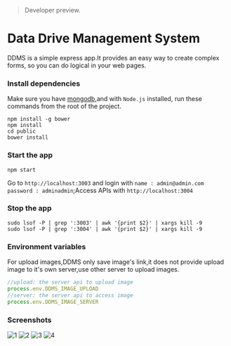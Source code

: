  > Developer preview.

Data Drive Management System
=================
DDMS is a simple express app.It provides an easy way to create complex forms,
so you can do logical in your web pages.


### Install dependencies
Make sure you have [mongodb](https://www.mongodb.org/),and with `Node.js` installed, run these commands from the root of the project.
```shell
npm install -g bower
npm install
cd public
bower install
```

### Start the app
```shell
npm start
```
Go to `http://localhost:3003` and login with `name : admin@admin.com` `password : adminadmin`;Access APIs with `http://localhost:3004`

### Stop the app
```shell
sudo lsof -P | grep ':3003' | awk '{print $2}' | xargs kill -9
sudo lsof -P | grep ':3004' | awk '{print $2}' | xargs kill -9
```

### Environment variables
For upload images,DDMS only save image's link,it does not provide upload image to it's own server,use other server to upload images.
```js
//upload: the server api to upload image
process.env.DDMS_IMAGE_UPLOAD
//server: the server api to access image
process.env.DDMS_IMAGE_SERVER
```

### Screenshots

![1](https://github.com/unbug/ddms/blob/master/public/images/logs.png)
![2](https://github.com/unbug/ddms/blob/master/public/images/forms.png)
![3](https://github.com/unbug/ddms/blob/master/public/images/images.png)
![4](https://github.com/unbug/ddms/blob/master/public/images/docs.png)

